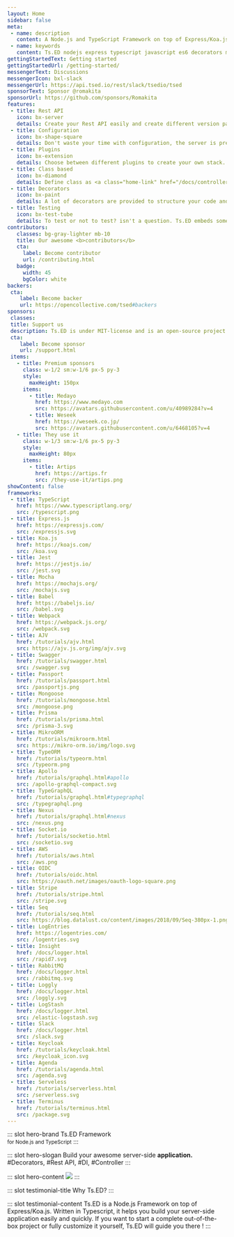 ```yaml
---
layout: Home
sidebar: false
meta:
 - name: description
   content: A Node.js and TypeScript Framework on top of Express/Koa.js. Ts.ED is a framework on top of Express/Koa to write your application with TypeScript (or ES6). It provides a lot of decorators and guideline to make your code more readable and less error-prone.
 - name: keywords
   content: Ts.ED nodejs express typescript javascript es6 decorators mvc model ioc service model middleware socket.io swagger typeorm mongoose ajv
gettingStartedText: Getting started
gettingStartedUrl: /getting-started/
messengerText: Discussions
messengerIcon: bxl-slack 
messengerUrl: https://api.tsed.io/rest/slack/tsedio/tsed
sponsorText: Sponsor @romakita
sponsorUrl: https://github.com/sponsors/Romakita
features:
 - title: Rest API
   icon: bx-server
   details: Create your Rest API easily and create different version paths of your API compliant with <a class="home-link" href="/docs/swagger.html">OpenSpec</a> and <a class="home-link" href="/docs/model.html">JsonSchema</a>.
 - title: Configuration
   icon: bx-shape-square
   details: Don't waste your time with configuration, the server is preconfigured to start quickly! Try our <a class="home-link" href="/getting-started/#installation">CLI</a>.
 - title: Plugins
   icon: bx-extension
   details: Choose between different plugins to create your own stack.  
 - title: Class based
   icon: bx-diamond
   details: Define class as <a class="home-link" href="/docs/controllers.html">Controller</a>, <a class="home-link" href="/docs/controllers.html">Model</a>, <a class="home-link" href="/docs/providers.html">Providers</a> (DI), <a class="home-link" href="/docs/pipes.html">Pipes</a>, <a class="home-link" href="/docs/middlewares.html">Middlewares</a>, etc...
 - title: Decorators
   icon: bx-paint
   details: A lot of decorators are provided to structure your code and define routes and methods.
 - title: Testing
   icon: bx-test-tube
   details: To test or not to test? isn't a question. Ts.ED embeds some features to test your code! <a class="home-link" href="/docs/testing.html">See more</a>.
contributors:
   classes: bg-gray-lighter mb-10
   title: Our awesome <b>contributors</b>
   cta:
     label: Become contributor
     url: /contributing.html
   badge:
     width: 45
     bgColor: white
backers:
 cta:
    label: Become backer
    url: https://opencollective.com/tsed#backers
sponsors:
 classes:
 title: Support us
 description: Ts.ED is under MIT-license and is an open-source project. Many thanks to our sponsors, partners and backers who contribute to promote and support our project!
 cta:
    label: Become sponsor
    url: /support.html 
 items:
   - title: Premium sponsors
     class: w-1/2 sm:w-1/6 px-5 py-3
     style:
       maxHeight: 150px
     items:
       - title: Medayo
         href: https://www.medayo.com
         src: https://avatars.githubusercontent.com/u/40989284?v=4
       - title: Weseek
         href: https://weseek.co.jp/
         src: https://avatars.githubusercontent.com/u/6468105?v=4
   - title: They use it
     class: w-1/3 sm:w-1/6 px-5 py-3
     style:
       maxHeight: 80px
     items:
       - title: Artips
         href: https://artips.fr
         src: /they-use-it/artips.png
showContent: false
frameworks:
 - title: TypeScript
   href: https://www.typescriptlang.org/
   src: /typescript.png 
 - title: Express.js
   href: https://expressjs.com/
   src: /expressjs.svg
 - title: Koa.js
   href: https://koajs.com/
   src: /koa.svg
 - title: Jest
   href: https://jestjs.io/
   src: /jest.svg
 - title: Mocha
   href: https://mochajs.org/
   src: /mochajs.svg
 - title: Babel
   href: https://babeljs.io/
   src: /babel.svg    
 - title: Webpack
   href: https://webpack.js.org/
   src: /webpack.svg  
 - title: AJV
   href: /tutorials/ajv.html
   src: https://ajv.js.org/img/ajv.svg
 - title: Swagger
   href: /tutorials/swagger.html
   src: /swagger.svg 
 - title: Passport
   href: /tutorials/passport.html 
   src: /passportjs.png
 - title: Mongoose
   href: /tutorials/mongoose.html
   src: /mongoose.png   
 - title: Prisma
   href: /tutorials/prisma.html
   src: /prisma-3.svg
 - title: MikroORM
   href: /tutorials/mikroorm.html
   src: https://mikro-orm.io/img/logo.svg
 - title: TypeORM
   href: /tutorials/typeorm.html
   src: /typeorm.png
 - title: Apollo
   href: /tutorials/graphql.html#apollo
   src: /apollo-graphql-compact.svg
 - title: TypeGraphQL
   href: /tutorials/graphql.html#typegraphql
   src: /typegraphql.png
 - title: Nexus
   href: /tutorials/graphql.html#nexus
   src: /nexus.png  
 - title: Socket.io
   href: /tutorials/socketio.html
   src: /socketio.svg
 - title: AWS
   href: /tutorials/aws.html
   src: /aws.png
 - title: OIDC
   href: /tutorials/oidc.html
   src: https://oauth.net/images/oauth-logo-square.png
 - title: Stripe
   href: /tutorials/stripe.html
   src: /stripe.svg
 - title: Seq
   href: /tutorials/seq.html
   src: https://blog.datalust.co/content/images/2018/09/Seq-380px-1.png
 - title: LogEntries
   href: https://logentries.com/
   src: /logentries.svg
 - title: Insight
   href: /docs/logger.html
   src: /rapid7.svg
 - title: RabbitMQ
   href: /docs/logger.html
   src: /rabbitmq.svg
 - title: Loggly
   href: /docs/logger.html
   src: /loggly.svg
 - title: LogStash
   href: /docs/logger.html
   src: /elastic-logstash.svg
 - title: Slack
   href: /docs/logger.html
   src: /slack.svg
 - title: Keycloak
   href: /tutorials/keycloak.html
   src: /keycloak_icon.svg
 - title: Agenda
   href: /tutorials/agenda.html
   src: /agenda.svg
 - title: Serveless
   href: /tutorials/serverless.html
   src: /serverless.svg
 - title: Terminus
   href: /tutorials/terminus.html
   src: /package.svg
---
```


::: slot hero-brand
<span class="block sm:inline mb-10 sm:mb-0 sm:text-bold text-7xl sm:text-5xl font-medium"><span class="text-blue">Ts</span>.ED</span> Framework<br/>
<small>for <a class="text-darker-gray">Node.js</a> and <a class="text-darker-gray">TypeScript</a></small>
:::        

::: slot hero-slogan
Build your awesome server-side **application.** <WordsSlider>#Decorators, #Rest API, #DI, #Controller</WordsSlider>
:::

::: slot hero-content
<img src="/hero-bg.svg" class="animate-hero" />
:::

::: slot testimonial-title
Why <span class="text-blue">Ts</span>.ED?
:::

::: slot testimonial-content
Ts.ED is a Node.js Framework on top of Express/Koa.js. Written in Typescript, it helps you build your server-side application easily and quickly. 
If you want to start a complete out-of-the-box project or fully customize it yourself, Ts.ED will guide you there !
:::

<HomeBody />
